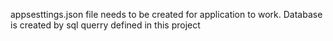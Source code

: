 appsesttings.json file needs to be created for application to work.
Database is created by sql querry defined in this project
